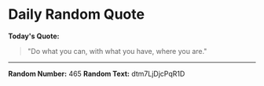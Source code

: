# Daily Random Quote

**Today's Quote:**
> "Do what you can, with what you have, where you are."

---

**Random Number:** 465
**Random Text:** dtm7LjDjcPqR1D
